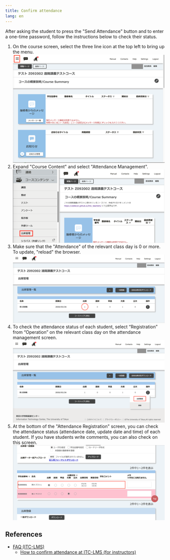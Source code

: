 ```yaml
---
title: Confirm attendance
lang: en
---
```

After asking the student to press the "Send Attendance" button and to enter a one-time password, follow the instructions below to check their status.

1. On the course screen, select the three line icon at the top left to bring up the menu.
![メニューの表示](cs1.png)
2. Expand "Course Content" and select "Attendance Management".
![出席管理の選択](pa1.png)
3. Make sure that the "Attendance" of the relevant class day is 0 or more. To update, "reload" the browser.
![出席状況の確認](va1.png)
4. To check the attendance status of each student, select “Registration” from “Operation” on the relevant class day on the attendance management screen.
![出席登録](va2.png)
5. At the bottom of the "Attendance Registration" screen, you can check the attendance status (attendance date, update date and time) of each student. If you have students write comments, you can also check on this screen.
![出席確認](va3.png)

## References
* <a href="https://www.ecc.u-tokyo.ac.jp/itc-lms/faq.html">FAQ (ITC-LMS)</a>
  * <a href="https://www.ecc.u-tokyo.ac.jp/announcement/2014/05/13_1904.html">How to confirm attendance at ITC-LMS (for instructors)</a>
